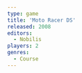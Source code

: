```yaml
---
type: game
title: 'Moto Racer DS'
released: 2008
editors: 
  - Nobilis
players: 2
genres:
  - Course
---
```

